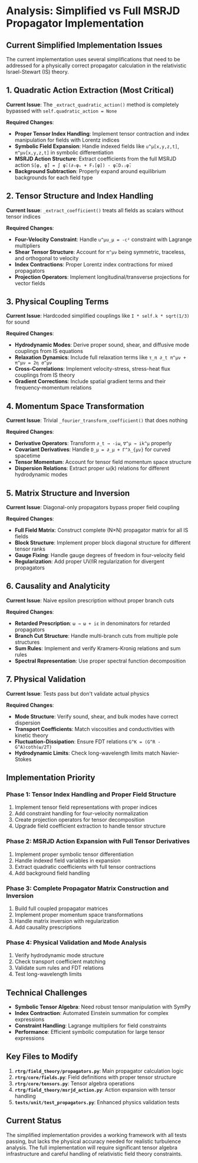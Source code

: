# Analysis: Simplified vs Full MSRJD Propagator Implementation

## Current Simplified Implementation Issues

The current implementation uses several simplifications that need to be addressed for a physically correct propagator calculation in the relativistic Israel-Stewart (IS) theory.

## 1. **Quadratic Action Extraction** (Most Critical)

**Current Issue**: The `_extract_quadratic_action()` method is completely bypassed with `self.quadratic_action = None`

**Required Changes**:
- **Proper Tensor Index Handling**: Implement tensor contraction and index manipulation for fields with Lorentz indices
- **Symbolic Field Expansion**: Handle indexed fields like `u^μ[x,y,z,t]`, `π^μν[x,y,z,t]` in symbolic differentiation
- **MSRJD Action Structure**: Extract coefficients from the full MSRJD action `S[φ, φ̃] = ∫ φ̃ᵢ(∂ₜφᵢ + Fᵢ[φ]) - φ̃ᵢDᵢⱼφ̃ⱼ`
- **Background Subtraction**: Properly expand around equilibrium backgrounds for each field type

## 2. **Tensor Structure and Index Handling**

**Current Issue**: `_extract_coefficient()` treats all fields as scalars without tensor indices

**Required Changes**:
- **Four-Velocity Constraint**: Handle `u^μu_μ = -c²` constraint with Lagrange multipliers
- **Shear Tensor Structure**: Account for `π^μν` being symmetric, traceless, and orthogonal to velocity
- **Index Contractions**: Proper Lorentz index contractions for mixed propagators
- **Projection Operators**: Implement longitudinal/transverse projections for vector fields

## 3. **Physical Coupling Terms**

**Current Issue**: Hardcoded simplified couplings like `I * self.k * sqrt(1/3)` for sound

**Required Changes**:
- **Hydrodynamic Modes**: Derive proper sound, shear, and diffusive mode couplings from IS equations
- **Relaxation Dynamics**: Include full relaxation terms like `τ_π ∂_t π^μν + π^μν = 2η σ^μν`
- **Cross-Correlations**: Implement velocity-stress, stress-heat flux couplings from IS theory
- **Gradient Corrections**: Include spatial gradient terms and their frequency-momentum relations

## 4. **Momentum Space Transformation**

**Current Issue**: Trivial `_fourier_transform_coefficient()` that does nothing

**Required Changes**:
- **Derivative Operators**: Transform `∂_t → -iω`, `∇^μ → ik^μ` properly
- **Covariant Derivatives**: Handle `D_μ = ∂_μ + Γ^λ_{μν}` for curved spacetime
- **Tensor Momentum**: Account for tensor field momentum space structure
- **Dispersion Relations**: Extract proper ω(k) relations for different hydrodynamic modes

## 5. **Matrix Structure and Inversion**

**Current Issue**: Diagonal-only propagators bypass proper field coupling

**Required Changes**:
- **Full Field Matrix**: Construct complete (N×N) propagator matrix for all IS fields
- **Block Structure**: Implement proper block diagonal structure for different tensor ranks
- **Gauge Fixing**: Handle gauge degrees of freedom in four-velocity field
- **Regularization**: Add proper UV/IR regularization for divergent propagators

## 6. **Causality and Analyticity**

**Current Issue**: Naive epsilon prescription without proper branch cuts

**Required Changes**:
- **Retarded Prescription**: `ω → ω + iε` in denominators for retarded propagators
- **Branch Cut Structure**: Handle multi-branch cuts from multiple pole structures
- **Sum Rules**: Implement and verify Kramers-Kronig relations and sum rules
- **Spectral Representation**: Use proper spectral function decomposition

## 7. **Physical Validation**

**Current Issue**: Tests pass but don't validate actual physics

**Required Changes**:
- **Mode Structure**: Verify sound, shear, and bulk modes have correct dispersion
- **Transport Coefficients**: Match viscosities and conductivities with kinetic theory
- **Fluctuation-Dissipation**: Ensure FDT relations `G^K = (G^R - G^A)coth(ω/2T)`
- **Hydrodynamic Limits**: Check long-wavelength limits match Navier-Stokes

## Implementation Priority

### **Phase 1**: Tensor Index Handling and Proper Field Structure
1. Implement tensor field representations with proper indices
2. Add constraint handling for four-velocity normalization
3. Create projection operators for tensor decomposition
4. Upgrade field coefficient extraction to handle tensor structure

### **Phase 2**: MSRJD Action Expansion with Full Tensor Derivatives  
1. Implement proper symbolic tensor differentiation
2. Handle indexed field variables in expansion
3. Extract quadratic coefficients with full tensor contractions
4. Add background field handling

### **Phase 3**: Complete Propagator Matrix Construction and Inversion
1. Build full coupled propagator matrices
2. Implement proper momentum space transformations
3. Handle matrix inversion with regularization
4. Add causality prescriptions

### **Phase 4**: Physical Validation and Mode Analysis
1. Verify hydrodynamic mode structure
2. Check transport coefficient matching
3. Validate sum rules and FDT relations
4. Test long-wavelength limits

## Technical Challenges

- **Symbolic Tensor Algebra**: Need robust tensor manipulation with SymPy
- **Index Contraction**: Automated Einstein summation for complex expressions  
- **Constraint Handling**: Lagrange multipliers for field constraints
- **Performance**: Efficient symbolic computation for large tensor expressions

## Key Files to Modify

1. **`rtrg/field_theory/propagators.py`**: Main propagator calculation logic
2. **`rtrg/core/fields.py`**: Field definitions with proper tensor structure
3. **`rtrg/core/tensors.py`**: Tensor algebra operations
4. **`rtrg/field_theory/msrjd_action.py`**: Action expansion with tensor handling
5. **`tests/unit/test_propagators.py`**: Enhanced physics validation tests

## Current Status

The simplified implementation provides a working framework with all tests passing, but lacks the physical accuracy needed for realistic turbulence analysis. The full implementation will require significant tensor algebra infrastructure and careful handling of relativistic field theory constraints.
